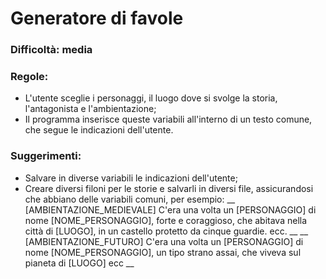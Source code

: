 # Generatore di favole
### Difficoltà: media

### Regole:
- L'utente sceglie i personaggi, il luogo dove si svolge la storia, l'antagonista e l'ambientazione;
- Il programma inserisce queste variabili all'interno di un testo comune, che segue le indicazioni dell'utente.

### Suggerimenti:
- Salvare in diverse variabili le indicazioni dell'utente;
- Creare diversi filoni per le storie e salvarli in diversi file, assicurandosi che abbiano delle variabili comuni, per esempio:
__ [AMBIENTAZIONE_MEDIEVALE] C'era una volta un [PERSONAGGIO] di nome [NOME_PERSONAGGIO], forte e coraggioso, che abitava nella città di [LUOGO], in un castello protetto da cinque guardie. ecc. __
__ [AMBIENTAZIONE_FUTURO] C'era una volta un [PERSONAGGIO] di nome [NOME_PERSONAGGIO], un tipo strano assai, che viveva sul pianeta di [LUOGO] ecc __